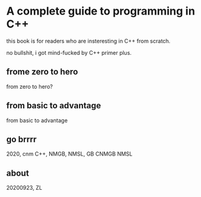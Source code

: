 # A complete guide to programming in C++

this book is for readers who are insteresting in C++ from scratch.

no bullshit, i got mind-fucked by C++ primer plus.

## frome zero to hero

from zero to hero?

## from basic to advantage

from basic to advantage

## go brrrr

2020, cnm C++, NMGB, NMSL, GB
CNMGB
NMSL


## about

20200923, ZL
